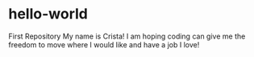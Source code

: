 # hello-world
First Repository
My name is Crista! I am hoping coding can give me the freedom to move where I would like and have a job I love!
